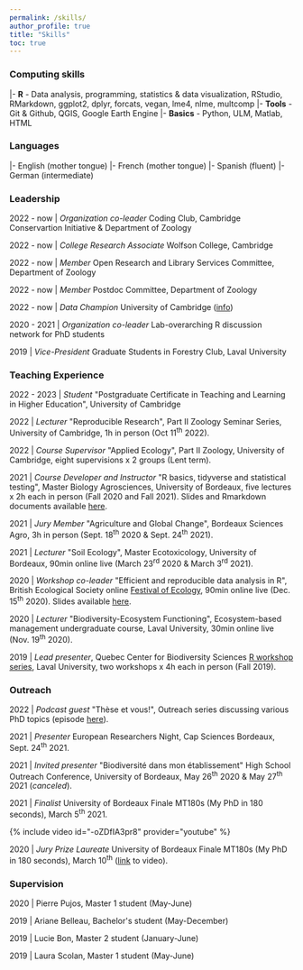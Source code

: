 ```yaml
---
permalink: /skills/
author_profile: true
title: "Skills"
toc: true
---
```


### <i class="fas fa-laptop-code"></i> Computing skills

|- **R** -  Data analysis, programming, statistics & data visualization, RStudio, RMarkdown, ggplot2, dplyr, forcats, vegan, lme4, nlme, multcomp
|- **Tools** - Git & Github, QGIS, Google Earth Engine
|- **Basics** - Python, ULM, Matlab, HTML

### <i class="fas fa-globe-europe"></i> Languages

|- English (mother tongue)
|- French (mother tongue)
|- Spanish (fluent)
|- German (intermediate)

### <i class="fas fa-users"></i> Leadership 

2022 - now | _Organization co-leader_ Coding Club, Cambridge Conservartion Initiative & Department of Zoology

2022 - now | _College Research Associate_ Wolfson College, Cambridge

2022 - now | _Member_ Open Research and Library Services Committee, Department of Zoology 

2022 - now | _Member_ Postdoc Committee, Department of Zoology 

2022 - now | _Data Champion_ University of Cambridge ([info](https://www.data.cam.ac.uk/intro-data-champions))

2020 - 2021 | _Organization co-leader_ Lab-overarching R discussion network for PhD students

2019 | _Vice-President_ Graduate Students in Forestry Club, Laval University


### <i class="fas fa-chalkboard-teacher"></i> Teaching Experience

2022 - 2023 | _Student_ "Postgraduate Certificate in Teaching and Learning in Higher Education", University of Cambridge

2022 | _Lecturer_ "Reproducible Research", Part II Zoology Seminar Series, University of Cambridge, 1h in person (Oct 11<sup>th</sup> 2022).

2022 | _Course Supervisor_ "Applied Ecology", Part II Zoology, University of Cambridge, eight supervisions x 2 groups (Lent term). 

2021 | _Course Developer and Instructor_ "R basics, tidyverse and statistical testing", Master Biology Agrosciences, University of Bordeaux, five lectures x 2h each in person (Fall 2020 and Fall 2021). Slides and Rmarkdown documents available [here](https://github.com/Tania-Maxwell/R-course-2021).

2021 | _Jury Member_ "Agriculture and Global Change", Bordeaux Sciences Agro, 3h in person (Sept. 18<sup>th</sup> 2020 & Sept. 24<sup>th</sup> 2021).

2021 | _Lecturer_ "Soil Ecology", Master Ecotoxicology, University of Bordeaux, 90min online live (March 23<sup>rd</sup> 2020 & March 3<sup>rd</sup> 2021).

2020 | _Workshop co-leader_ "Efficient and reproducible data analysis in R", British Ecological Society online [Festival of Ecology](https://www.britishecologicalsociety.org/events/festival-of-ecology/workshops/), 90min online live (Dec. 15<sup>th</sup> 2020). Slides available [here](https://github.com/Tania-Maxwell/BES2020_workshop_R).  

2020 | _Lecturer_ "Biodiversity-Ecosystem Functioning", Ecosystem-based management undergraduate course, Laval University, 30min online live (Nov. 19<sup>th</sup> 2020).

2019 | _Lead presenter_, Quebec Center for Biodiversity Sciences [R workshop series](https://wiki.qcbs.ca/r), Laval University, two workshops x 4h each in person (Fall 2019).


### <i class="fas fa-comments"></i> Outreach

2022 | _Podcast guest_ "Thèse et vous!", Outreach series discussing various PhD topics (episode [here](https://podcast.ausha.co/these-et-vous/episode-17-biogeochimie-des-foret-tania-maxwell)). 

2021 | _Presenter_ European Researchers Night, Cap Sciences Bordeaux, Sept. 24<sup>th</sup> 2021.

2021 | _Invited presenter_ "Biodiversité dans mon établissement" High School Outreach Conference, University of Bordeaux, May 26<sup>th</sup> 2020 & May 27<sup>th</sup> 2021 (_canceled_).

2021 | _Finalist_ University of Bordeaux Finale MT180s (My PhD in 180 seconds), March 5<sup>th</sup> 2021.

{% include video id="-oZDfIA3pr8" provider="youtube" %}

2020 | _Jury Prize Laureate_ University of Bordeaux Finale MT180s (My PhD in 180 seconds), March 10<sup>th</sup> ([link](https://www.youtube.com/watch?v=0rGPKait_-g) to video).


### <i class="fas fa-user-graduate"></i> Supervision

2020 | Pierre Pujos, Master 1 student (May-June)

2019 | Ariane Belleau, Bachelor's student (May-December)

2019 | Lucie Bon, Master 2 student (January-June)

2019 | Laura Scolan, Master 1 student (May-June)

